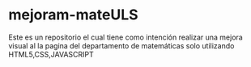 # mejoram-mateULS
Este es un repositorio el cual tiene como intención realizar una mejora visual al la pagina del departamento de matemáticas solo utilizando HTML5,CSS,JAVASCRIPT
